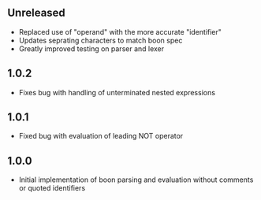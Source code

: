 ## Unreleased

- Replaced use of "operand" with the more accurate "identifier"
- Updates seprating characters to match boon spec
- Greatly improved testing on parser and lexer

## 1.0.2

- Fixes bug with handling of unterminated nested expressions

## 1.0.1

- Fixed bug with evaluation of leading NOT operator

## 1.0.0

- Initial implementation of boon parsing and evaluation without comments or quoted identifiers
